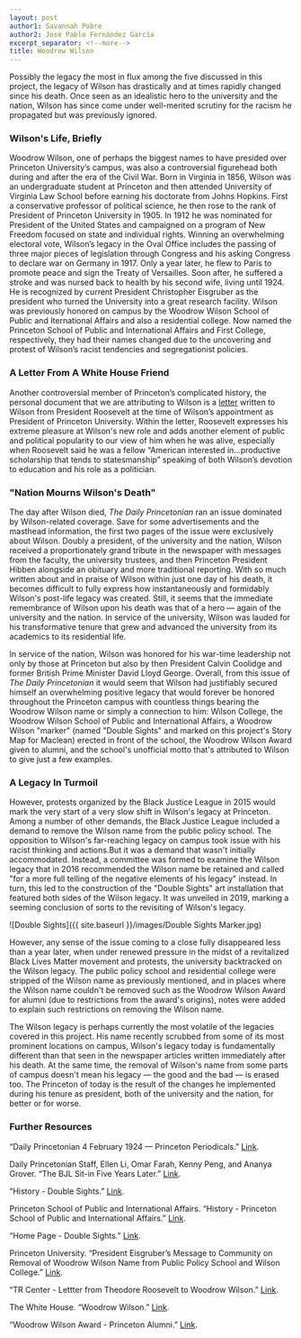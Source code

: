 ```yaml
---
layout: post
author1: Savannah Pobre
author2: José Pablo Fernández García
excerpt_separator: <!--more-->
title: Woodrow Wilson
---
```


Possibly the legacy the most in flux among the five discussed in this project, the legacy of Wilson has drastically and at times rapidly changed since his death. Once seen as an idealistic hero to the university and the nation, Wilson has since come under well-merited scrutiny for the racism he propagated but was previously ignored. <!--more-->

### Wilson's Life, Briefly ###
Woodrow Wilson, one of perhaps the biggest names to have presided over Princeton University’s campus, was also a controversial figurehead both during and after the era of the Civil War. Born in Virginia in 1856, Wilson was an undergraduate student at Princeton and then attended University of Virginia Law School before earning his doctorate from Johns Hopkins. First a conservative professor of political science, he then rose to the rank of President of Princeton University in 1905. In 1912 he was nominated for President of the United States and campaigned on a program of New Freedom focused on state and individual rights. Winning an overwhelming electoral vote, Wilson’s legacy in the Oval Office includes the passing of three major pieces of legislation through Congress and his asking Congress to declare war on Germany in 1917. Only a year later, he flew to Paris to promote peace and sign the Treaty of Versailles. Soon after, he suffered a stroke and was nursed back to health by his second wife, living until 1924. He is recognized by current President Christopher Eisgruber as the president who turned the University into a great research facility. Wilson was previously honored on campus by the Woodrow Wilson School of Public and Iternational Affairs and also a residential college. Now named the Princeton School of Public and International Affairs and First College, respectively, they had their names changed due to the uncovering and protest of Wilson’s racist tendencies and segregationist policies.

### A Letter From A White House Friend ###
Another controversial member of Princeton’s complicated history, the personal document that we are attributing to Wilson is a [letter](https://www.theodorerooseveltcenter.org/Research/Digital-Library/Record?libID=o280773) written to Wilson from President Roosevelt at the time of Wilson’s appointment as President of Princeton University. Within the letter, Roosevelt expresses his extreme pleasure at Wilson's new role and adds another element of public and political popularity to our view of him when he was alive, especially when Roosevelt said he was a fellow “American interested in...productive scholarship that tends to statesmanship” speaking of both Wilson’s devotion to education and his role as a politician.

### "Nation Mourns Wilson's Death" ###
The day after Wilson died, *The Daily Princetonian* ran an issue dominated by Wilson-related coverage. Save for some advertisements and the masthead information, the first two pages of the issue were exclusively about Wilson. Doubly a president, of the university and the nation, Wilson received a proportionately grand tribute in the newspaper with messages from the faculty, the university trustees, and then Princeton President Hibben alongside an obituary and more traditional reporting. With so much written about and in praise of Wilson within just one day of his death, it becomes difficult to fully express how instantaneously and formidably Wilson's post-life legacy was created. Still, it seems that the immediate remembrance of Wilson upon his death was that of a hero — again of the university and the nation. In service of the university, Wilson was lauded for his transformative tenure that grew and advanced the university from its academics to its residential life.

In service of the nation, Wilson was honored for his war-time leadership not only by those at Princeton but also by then President Calvin Coolidge and former British Prime Minister David Lloyd George. Overall, from this issue of *The Daily Princetonian* it would seem that Wilson had justifiably secured himself an overwhelming positive legacy that would forever be honored throughout the Princeton campus with countless things bearing the Woodrow Wilson name or simply a connection to him: Wilson College, the Woodrow Wilson School of Public and International Affairs, a Woodrow Wilson "marker" (named "Double Sights" and marked on this project's Story Map for Maclean) erected in front of the school, the Woodrow Wilson Award given to alumni, and the school's unofficial motto that's attributed to Wilson to give just a few examples.

### A Legacy In Turmoil ###
However, protests organized by the Black Justice League in 2015 would mark the very start of a very slow shift in Wilson's legacy at Princeton. Among a number of other demands, the Black Justice League included a demand to remove the Wilson name from the public policy school. The opposition to Wilson's far-reaching legacy on campus took issue with his racist thinking and actions.But it was a demand that wasn't initially accommodated. Instead, a committee was formed to examine the Wilson legacy that in 2016 recommended the Wilson name be retained and called "for a more full telling of the negative elements of his legacy" instead. In turn, this led to the construction of the "Double Sights" art installation that featured both sides of the Wilson legacy. It was unveiled in 2019, marking a seeming conclusion of sorts to the revisiting of Wilson's legacy.

![Double Sights]({{ site.baseurl }}/images/Double Sights Marker.jpg)

However, any sense of the issue coming to a close fully disappeared less than a year later, when under renewed pressure in the midst of a revitalized Black Lives Matter movement and protests, the university backtracked on the Wilson legacy. The public policy school and residential college were stripped of the Wilson name as previously mentioned, and in places where the Wilson name couldn't be removed such as the Woodrow Wilson Award for alumni (due to restrictions from the award's origins), notes were added to explain such restrictions on removing the Wilson name.

The Wilson legacy is perhaps currently the most volatile of the legacies covered in this project. His name recently scrubbed from some of its most prominent locations on campus, Wilson's legacy today is fundamentally different than that seen in the newspaper articles written immediately after his death. At the same time, the removal of Wilson's name from some parts of campus doesn't mean his legacy — the good and the bad — is erased too. The Princeton of today is the result of the changes he implemented during his tenure as president, both of the university and the nation, for better or for worse.

### Further Resources ###
“Daily Princetonian 4 February 1924 — Princeton Periodicals.” [Link](https://papersofprinceton.princeton.edu/princetonperiodicals/?a=d&d=Princetonian19240204-01.1.1).

Daily Princetonian Staff, Ellen Li, Omar Farah, Kenny Peng, and Ananya Grover. “The BJL Sit-in Five Years Later.” [Link](https://projects.dailyprincetonian.com/black-justice-league-princeton-nassau-hall-sit-in/index.html).

“History - Double Sights.” [Link](https://doublesights.princeton.edu/about/history).

Princeton School of Public and International Affairs. “History - Princeton School of Public and International Affairs.” [Link](https://spia.princeton.edu/about/history).

“Home Page - Double Sights.” [Link](https://doublesights.princeton.edu/).

Princeton University. “President Eisgruber’s Message to Community on Removal of Woodrow Wilson Name from Public Policy School and Wilson College.” [Link](https://www.princeton.edu/news/2020/06/27/president-eisgrubers-message-community-removal-woodrow-wilson-name-public-policy).

“TR Center - Lettter from Theodore Roosevelt to Woodrow Wilson.” [Link](https://www.theodorerooseveltcenter.org/Research/Digital-Library/Record?libID=o280773).

The White House. “Woodrow Wilson.” [Link](https://www.whitehouse.gov/about-the-white-house/presidents/woodrow-wilson/).

“Woodrow Wilson Award - Princeton Alumni.” [Link](https://alumni.princeton.edu/our-community/awards/woodrow-wilson-award).
